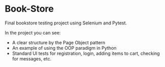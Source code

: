 # Book-Store
Final bookstore testing project using Selenium and Pytest. 

In the project you can see:
- A clear structure by the Page Object pattern
- An example of using the OOP paradigm in Python
- Standard UI tests for registration, login, adding items to cart, checking for messages, etc.
